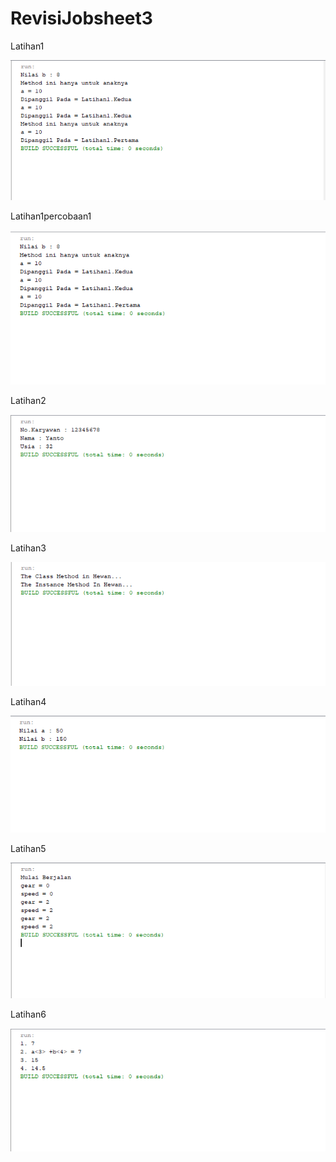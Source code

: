 # RevisiJobsheet3

Latihan1

![alt text](https://github.com/AhmadTorik/RevisiJobsheet3/blob/master/Latihan1.PNG)
 
 Latihan1percobaan1

![alt text](https://github.com/AhmadTorik/RevisiJobsheet3/blob/master/Latihan1%20percobaan1.PNG)

Latihan2

![alt text](https://github.com/AhmadTorik/RevisiJobsheet3/blob/master/Latihan2.PNG)

Latihan3

![alt text](https://github.com/AhmadTorik/RevisiJobsheet3/blob/master/Latihan3.PNG)

Latihan4

![alt text](https://github.com/AhmadTorik/RevisiJobsheet3/blob/master/Latihan4.PNG)

Latihan5

![alt text](https://github.com/AhmadTorik/RevisiJobsheet3/blob/master/Latihan5.PNG)

Latihan6

![alt text](https://github.com/AhmadTorik/RevisiJobsheet3/blob/master/Latihan6.PNG)
